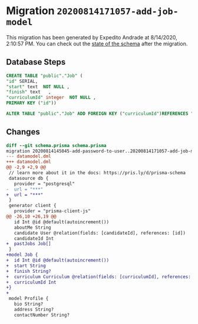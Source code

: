 # Migration `20200814171057-add-job-model`

This migration has been generated by Expedito Andrade at 8/14/2020, 2:10:57 PM.
You can check out the [state of the schema](./schema.prisma) after the migration.

## Database Steps

```sql
CREATE TABLE "public"."Job" (
"id" SERIAL,
"start" text  NOT NULL ,
"finish" text   ,
"curriculumId" integer  NOT NULL ,
PRIMARY KEY ("id"))

ALTER TABLE "public"."Job" ADD FOREIGN KEY ("curriculumId")REFERENCES "public"."Curriculum"("id") ON DELETE CASCADE ON UPDATE CASCADE
```

## Changes

```diff
diff --git schema.prisma schema.prisma
migration 20200814145045-add-password-to-user..20200814171057-add-job-model
--- datamodel.dml
+++ datamodel.dml
@@ -2,9 +2,9 @@
 // learn more about it in the docs: https://pris.ly/d/prisma-schema
 datasource db {
   provider = "postgresql"
-  url = "***"
+  url = "***"
 }
 generator client {
   provider = "prisma-client-js"
@@ -26,10 +26,19 @@
   id Int @id @default(autoincrement())
   aboutMe String
   candidate User @relation(fields: [candidateId], references: [id])
   candidateId Int
+  pastJobs Job[]
 }
+model Job {
+  id Int @id @default(autoincrement())
+  start String
+  finish String?
+  curriculum Curriculum @relation(fields: [curriculumId], references: [id])
+  curriculumId Int
+}
+
 model Profile {
   bio String?
   address String?
   contactNumber String?
```


